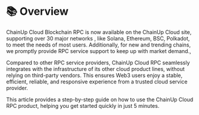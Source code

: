 # 📚 Overview

ChainUp Cloud Blockchain RPC is now available on the ChainUp Cloud site, supporting over 30 major networks , like Solana, Ethereum, BSC, Polkadot, to meet the needs of most users. Additionally, for new and trending chains, we promptly provide RPC service support to keep up with market demand.,

Compared to other RPC service providers, ChainUp Cloud RPC seamlessly integrates with the infrastructure of its other cloud product lines, without relying on third-party vendors. This ensures Web3 users enjoy a stable, efficient, reliable, and responsive experience from a trusted cloud service provider.

This article provides a step-by-step guide on how to use the ChainUp Cloud RPC product, helping you get started quickly in just 5 minutes.
